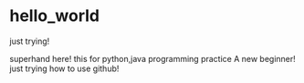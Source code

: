 # hello_world
just trying!

superhand here! this for python,java programming practice
A new beginner!
just trying how to use github!

